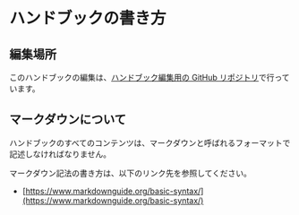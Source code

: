 # ハンドブックの書き方

## 編集場所

このハンドブックの編集は、[ハンドブック編集用の GitHub リポジトリ](https://github.com/geolonia/handbook.geolonia.com)で行っています。


## マークダウンについて

ハンドブックのすべてのコンテンツは、マークダウンと呼ばれるフォーマットで記述しなければなりません。

マークダウン記法の書き方は、以下のリンク先を参照してください。

* [https://www.markdownguide.org/basic-syntax/](https://www.markdownguide.org/basic-syntax/)

